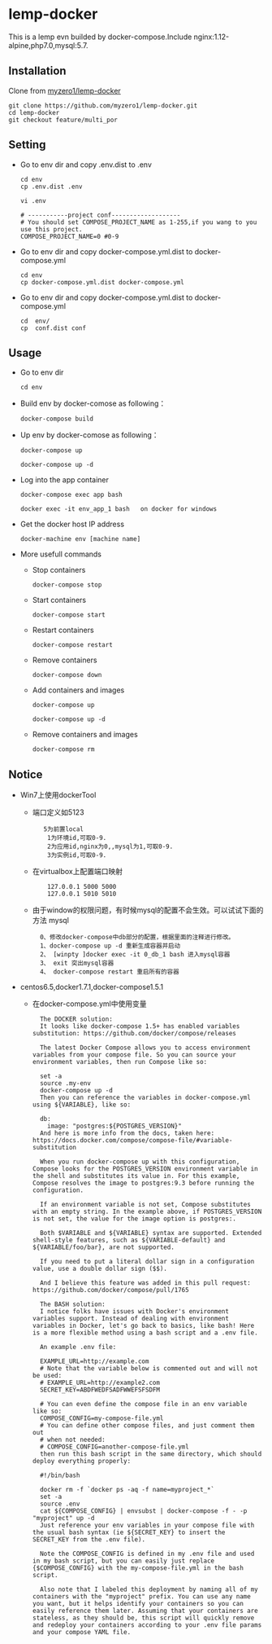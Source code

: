 lemp-docker
========================
This is a lemp evn builded by docker-compose.Include nginx:1.12-alpine,php7.0,mysql:5.7.

Installation
------------

Clone from [myzero1/lemp-docker](https://github.com/myzero1/lemp-docker)

  ```
  git clone https://github.com/myzero1/lemp-docker.git
  cd lemp-docker
  git checkout feature/multi_por
  ```

Setting
-----

- Go to env dir and copy .env.dist to .env

    ```
    cd env
    cp .env.dist .env

    vi .env

    # -----------project conf-------------------
    # You should set COMPOSE_PROJECT_NAME as 1-255,if you wang to you use this project.
    COMPOSE_PROJECT_NAME=0 #0-9

    ```

- Go to env dir and copy docker-compose.yml.dist to docker-compose.yml

    ```
    cd env
    cp docker-compose.yml.dist docker-compose.yml
    ```

- Go to env dir and copy docker-compose.yml.dist to docker-compose.yml

    ```
    cd  env/
    cp  conf.dist conf
    ```
    


Usage
-----

- Go to env dir
    ```
    cd env
    ```

- Build env by docker-comose as following：
    ```
    docker-compose build
    ```

- Up env by docker-comose as following：
    ```
    docker-compose up
    
    docker-compose up -d
    
    ```

- Log into the app container
    ```
    docker-compose exec app bash
    
    docker exec -it env_app_1 bash   on docker for windows
    ```

- Get the docker host IP address
    ```
    docker-machine env [machine name]
    ```

- More usefull commands
  - Stop containers
      ```
      docker-compose stop
      ```
   - Start containers
      ```
      docker-compose start
      ```
  - Restart containers
      ```
      docker-compose restart
      ```
  - Remove containers
      ```
      docker-compose down
      ```
      
  - Add containers and images
      ```
      docker-compose up
      
      docker-compose up -d
      ```
      
  - Remove containers and images
      ```
      docker-compose rm
      ```


Notice
-----

- Win7上使用dockerTool

	- 端口定义如5123
 
	    ```
		   5为前置local
		    1为环境id,可取0-9.
		    2为应用id,nginx为0,,mysql为1,可取0-9.
		    3为实例id,可取0-9.
      	```
  	- 在virtualbox上配置端口映射
      	```
      		127.0.0.1 5000 5000
      		127.0.0.1 5010 5010
      	```
  	- 由于window的权限问题，有时候mysql的配置不会生效。可以试试下面的方法 mysql
      	```
          0、修改docker-compose中db部分的配置，根据里面的注释进行修改。
          1、docker-compose up -d 重新生成容器并启动
          2、 [winpty ]docker exec -it 0_db_1 bash 进入mysql容器 
          3、 exit 突出mysql容器 
          4、 docker-compose restart 重启所有的容器 
        ```

- centos6.5,docker1.7.1,docker-compose1.5.1
  - 在docker-compose.yml中使用变量
    ```
      The DOCKER solution:
      It looks like docker-compose 1.5+ has enabled variables substitution: https://github.com/docker/compose/releases

      The latest Docker Compose allows you to access environment variables from your compose file. So you can source your environment variables, then run Compose like so:

      set -a
      source .my-env
      docker-compose up -d
      Then you can reference the variables in docker-compose.yml using ${VARIABLE}, like so:

      db:
        image: "postgres:${POSTGRES_VERSION}"
      And here is more info from the docs, taken here: https://docs.docker.com/compose/compose-file/#variable-substitution

      When you run docker-compose up with this configuration, Compose looks for the POSTGRES_VERSION environment variable in the shell and substitutes its value in. For this example, Compose resolves the image to postgres:9.3 before running the configuration.

      If an environment variable is not set, Compose substitutes with an empty string. In the example above, if POSTGRES_VERSION is not set, the value for the image option is postgres:.

      Both $VARIABLE and ${VARIABLE} syntax are supported. Extended shell-style features, such as ${VARIABLE-default} and ${VARIABLE/foo/bar}, are not supported.

      If you need to put a literal dollar sign in a configuration value, use a double dollar sign ($$).

      And I believe this feature was added in this pull request: https://github.com/docker/compose/pull/1765

      The BASH solution:
      I notice folks have issues with Docker's environment variables support. Instead of dealing with environment variables in Docker, let's go back to basics, like bash! Here is a more flexible method using a bash script and a .env file.

      An example .env file:

      EXAMPLE_URL=http://example.com
      # Note that the variable below is commented out and will not be used:
      # EXAMPLE_URL=http://example2.com 
      SECRET_KEY=ABDFWEDFSADFWWEFSFSDFM

      # You can even define the compose file in an env variable like so:
      COMPOSE_CONFIG=my-compose-file.yml
      # You can define other compose files, and just comment them out
      # when not needed:
      # COMPOSE_CONFIG=another-compose-file.yml
      then run this bash script in the same directory, which should deploy everything properly:

      #!/bin/bash

      docker rm -f `docker ps -aq -f name=myproject_*`
      set -a
      source .env
      cat ${COMPOSE_CONFIG} | envsubst | docker-compose -f - -p "myproject" up -d
      Just reference your env variables in your compose file with the usual bash syntax (ie ${SECRET_KEY} to insert the SECRET_KEY from the .env file).

      Note the COMPOSE_CONFIG is defined in my .env file and used in my bash script, but you can easily just replace {$COMPOSE_CONFIG} with the my-compose-file.yml in the bash script.

      Also note that I labeled this deployment by naming all of my containers with the "myproject" prefix. You can use any name you want, but it helps identify your containers so you can easily reference them later. Assuming that your containers are stateless, as they should be, this script will quickly remove and redeploy your containers according to your .env file params and your compose YAML file.
    ```
